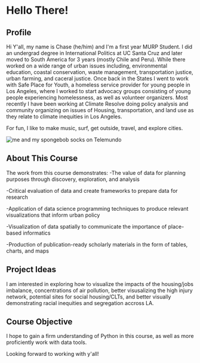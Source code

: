 # Hello There!

## Profile
Hi Y'all, my name is Chase (he/him) and I'm a first year MURP Student. I did an undergrad degree in International Politics at UC Santa Cruz and later moved to South America for 3 years (mostly Chile and Peru). While there worked on a wide range of urban issues including, environmental education, coastal conservation, waste management, transportation justice, urban farming, and caceral justice. Once back in the States I went to work with Safe Place for Youth, a homeless service provider for young people in Los Angeles, where I worked to start advocacy groups consisting of young people experiencing homelessness, as well as volunteer organizers. Most recently I have been working at Climate Resolve doing policy analysis and community organizing on issues of Housing, transportation, and land use as they relate to climate inequities in Los Angeles.

For fun, I like to make music, surf, get outside, travel, and explore cities. 

![me and my spongebob socks on Telemundo](https://media.licdn.com/dms/image/C5622AQGQKKZUnctScg/feedshare-shrink_800/0/1637026648297?e=1676505600&v=beta&t=bOgwHPyGl3KwxAMkLXgl4wZaqPPLvGb5ZNU7RCY8z-k)

## About This Course
The work from this course demonstrates:
  -The value of data for planning purposes through discovery, exploration, and analysis
  
  -Critical evaluation of data and create frameworks to prepare data for research
  
  -Application of data science programming techniques to produce relevant visualizations that inform urban policy
  
  -Visualization of data spatially to communicate the importance of place-based informatics
  
  -Production of publication-ready scholarly materials in the form of tables, charts, and maps
  
## Project Ideas
I am interested in exploring how to visualize the impacts of the housing/jobs imbalance, concentrations of air pollution, better visusalizing the high injury network, potential sites for social housing/CLTs, and better visually demonstrating racial inequities and segregation accross LA. 
  
## Course Objective
I hope to gain a firm understanding of Python in this course, as well as more proficiently work with data tools. 

Looking forward to working with y'all! 
